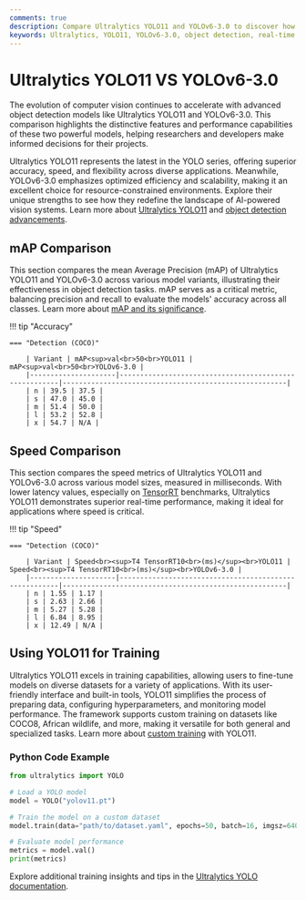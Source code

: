 ```yaml
---
comments: true
description: Compare Ultralytics YOLO11 and YOLOv6-3.0 to discover how they stack up in accuracy, speed, and efficiency for object detection and real-time AI applications. Explore their performance in edge AI environments and cutting-edge computer vision tasks.
keywords: Ultralytics, YOLO11, YOLOv6-3.0, object detection, real-time AI, edge AI, computer vision, AI model comparison
---
```


# Ultralytics YOLO11 VS YOLOv6-3.0

The evolution of computer vision continues to accelerate with advanced object detection models like Ultralytics YOLO11 and YOLOv6-3.0. This comparison highlights the distinctive features and performance capabilities of these two powerful models, helping researchers and developers make informed decisions for their projects.

Ultralytics YOLO11 represents the latest in the YOLO series, offering superior accuracy, speed, and flexibility across diverse applications. Meanwhile, YOLOv6-3.0 emphasizes optimized efficiency and scalability, making it an excellent choice for resource-constrained environments. Explore their unique strengths to see how they redefine the landscape of AI-powered vision systems. Learn more about [Ultralytics YOLO11](https://docs.ultralytics.com/models/yolo11/) and [object detection advancements](https://www.ultralytics.com/glossary/object-detection).

## mAP Comparison

This section compares the mean Average Precision (mAP) of Ultralytics YOLO11 and YOLOv6-3.0 across various model variants, illustrating their effectiveness in object detection tasks. mAP serves as a critical metric, balancing precision and recall to evaluate the models' accuracy across all classes. Learn more about [mAP and its significance](https://www.ultralytics.com/glossary/mean-average-precision-map).

!!! tip "Accuracy"

    === "Detection (COCO)"

    	| Variant | mAP<sup>val<br>50<br>YOLO11 | mAP<sup>val<br>50<br>YOLOv6-3.0 |
    	|---------------------|-------------------------------------------------------|-------------------------------------------------------|
    	| n | 39.5 | 37.5 |
    	| s | 47.0 | 45.0 |
    	| m | 51.4 | 50.0 |
    	| l | 53.2 | 52.8 |
    	| x | 54.7 | N/A |


## Speed Comparison

This section compares the speed metrics of Ultralytics YOLO11 and YOLOv6-3.0 across various model sizes, measured in milliseconds. With lower latency values, especially on [TensorRT](https://docs.ultralytics.com/integrations/tensorrt/) benchmarks, Ultralytics YOLO11 demonstrates superior real-time performance, making it ideal for applications where speed is critical.

!!! tip "Speed"

    === "Detection (COCO)"

    	| Variant | Speed<br><sup>T4 TensorRT10<br>(ms)</sup><br>YOLO11 | Speed<br><sup>T4 TensorRT10<br>(ms)</sup><br>YOLOv6-3.0 |
    	|---------------------|-------------------------------------------------------|-------------------------------------------------------|
    	| n | 1.55 | 1.17 |
    	| s | 2.63 | 2.66 |
    	| m | 5.27 | 5.28 |
    	| l | 6.84 | 8.95 |
    	| x | 12.49 | N/A |

## Using YOLO11 for Training

Ultralytics YOLO11 excels in training capabilities, allowing users to fine-tune models on diverse datasets for a variety of applications. With its user-friendly interface and built-in tools, YOLO11 simplifies the process of preparing data, configuring hyperparameters, and monitoring model performance. The framework supports custom training on datasets like COCO8, African wildlife, and more, making it versatile for both general and specialized tasks. Learn more about [custom training](https://docs.ultralytics.com/modes/train/) with YOLO11.

### Python Code Example

```python
from ultralytics import YOLO

# Load a YOLO model
model = YOLO("yolov11.pt")

# Train the model on a custom dataset
model.train(data="path/to/dataset.yaml", epochs=50, batch=16, imgsz=640)

# Evaluate model performance
metrics = model.val()
print(metrics)
```

Explore additional training insights and tips in the [Ultralytics YOLO documentation](https://docs.ultralytics.com/guides).
